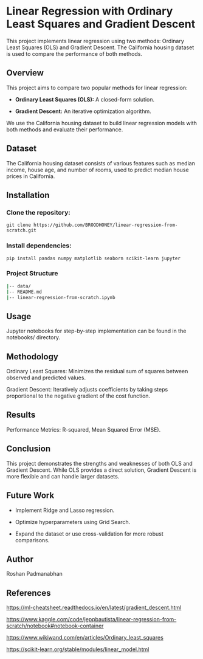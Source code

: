 # Linear Regression with Ordinary Least Squares and Gradient Descent

This project implements linear regression using two methods: Ordinary Least Squares (OLS) and Gradient Descent. The California housing dataset is used to compare the performance of both methods.

## Overview

This project aims to compare two popular methods for linear regression:

* **Ordinary Least Squares (OLS):** A closed-form solution.

* **Gradient Descent:** An iterative optimization algorithm.

We use the California housing dataset to build linear regression models with both methods and evaluate their performance.

## Dataset

The <a src = "https://www.kaggle.com/datasets/camnugent/california-housing-prices">California housing dataset</a> consists of various features such as median income, house age, and number of rooms, used to predict median house prices in California.

## Installation

### Clone the repository:

`git clone https://github.com/BROODHONEY/linear-regression-from-scratch.git`

### Install dependencies:

`pip install pandas numpy matplotlib seaborn scikit-learn jupyter`

### Project Structure

```bash
|-- data/
|-- README.md
|-- linear-regression-from-scratch.ipynb
```

## Usage

Jupyter notebooks for step-by-step implementation can be found in the notebooks/ directory.

## Methodology

Ordinary Least Squares: Minimizes the residual sum of squares between observed and predicted values.

Gradient Descent: Iteratively adjusts coefficients by taking steps proportional to the negative gradient of the cost function.

## Results

Performance Metrics: R-squared, Mean Squared Error (MSE).

## Conclusion

This project demonstrates the strengths and weaknesses of both OLS and Gradient Descent. While OLS provides a direct solution, Gradient Descent is more flexible and can handle larger datasets.

## Future Work

* Implement Ridge and Lasso regression.

* Optimize hyperparameters using Grid Search.

* Expand the dataset or use cross-validation for more robust comparisons.

## Author

Roshan Padmanabhan

## References

https://ml-cheatsheet.readthedocs.io/en/latest/gradient_descent.html

https://www.kaggle.com/code/jeppbautista/linear-regression-from-scratch/notebook#notebook-container

https://www.wikiwand.com/en/articles/Ordinary_least_squares

https://scikit-learn.org/stable/modules/linear_model.html


